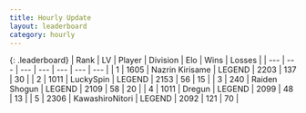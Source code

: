 ```yaml
---
title: Hourly Update
layout: leaderboard
category: hourly
---
```


{: .leaderboard}
| Rank | LV | Player | Division | Elo | Wins | Losses |
| --- | --- | --- | --- | --- | --- | --- |
| <span data-change="0">1</span> | 1605 | <span title="ID: 315148">Nazrin Kirisame</span> | LEGEND | <span data-change="0">2203</span> | <span data-change="0">137</span> | <span data-change="0">30</span> |
| <span data-change="0">2</span> | 1011 | <span title="ID: 498412">LuckySpin</span> | LEGEND | <span data-change="0">2153</span> | <span data-change="0">56</span> | <span data-change="0">15</span> |
| <span data-change="0">3</span> | 240 | <span title="ID: 573202">Raiden Shogun</span> | LEGEND | <span data-change="0">2109</span> | <span data-change="0">58</span> | <span data-change="0">20</span> |
| <span data-change="0">4</span> | 1011 | <span title="ID: 337810">Dregun</span> | LEGEND | <span data-change="-2">2099</span> | <span data-change="4">48</span> | <span data-change="2">13</span> |
| <span data-change="1">5</span> | 2306 | <span title="ID: 164871">KawashiroNitori</span> | LEGEND | <span data-change="15">2092</span> | <span data-change="2">121</span> | <span data-change="0">70</span> |